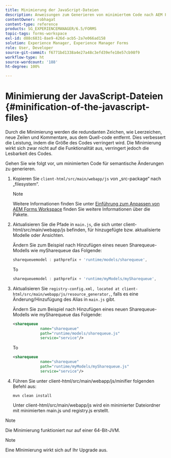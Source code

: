 ```yaml
---
title: Minimierung der JavaScript-Dateien
description: Anweisungen zum Generieren von minimiertem Code nach AEM Forms Workspace-Anpassungen zur Optimierung der JS-Dateien für das Web.
contentOwner: robhagat
content-type: reference
products: SG_EXPERIENCEMANAGER/6.5/FORMS
topic-tags: forms-workspace
exl-id: d88c6831-8ae9-426d-acb5-2a7e066ad158
solution: Experience Manager, Experience Manager Forms
role: User, Developer
source-git-commit: f6771bd1338a4e27a48c3efd39efe18e57cb98f9
workflow-type: ht
source-wordcount: '188'
ht-degree: 100%

---
```


# Minimierung der JavaScript-Dateien {#minification-of-the-javascript-files}

Durch die Minimierung werden die redundanten Zeichen, wie Leerzeichen, neue Zeilen und Kommentare, aus dem Quell-code entfernt. Dies verbessert die Leistung, indem die Größe des Codes verringert wird. Die Minimierung wirkt sich zwar nicht auf die Funktionalität aus, verringert jedoch die Lesbarkeit des Codes.

Gehen Sie wie folgt vor, um minimierten Code für semantische Änderungen zu generieren.

1. Kopieren Sie `client-html/src/main/webapp/js` von „src-package“ nach „filesystem“.

   >[!NOTE]
   >
   >Weitere Informationen finden Sie unter [Einführung zum Anpassen von AEM Forms Workspace](/help/forms/using/introduction-customizing-html-workspace.md) finden Sie weitere Informationen über die Pakete.

1. Aktualisieren Sie die Pfade in `main.js`, die sich unter client-html/src/main/webapp/js befinden, für hinzugefügte bzw. aktualisierte Modelle oder Ansichten.

   Ändern Sie zum Beispiel nach Hinzufügen eines neuen Sharequeue-Modells wie mySharequeue das Folgende:

   ```javascript
   sharequeuemodel : pathprefix + 'runtime/models/sharequeue',
   ```

   To

   ```javascript
   sharequeuemodel : pathprefix + 'runtime/myModels/mySharequeue',
   ```

1. Aktualisieren Sie `registry-config.xml, located at client-html/src/main/webapp/js/resource_generator,`, falls es eine Änderung/Hinzufügung des Alias in `main.js` gibt.

   Ändern Sie zum Beispiel nach Hinzufügen eines neuen Sharequeue-Modells wie mySharequeue das Folgende:

   ```xml
   <sharequeue
               name="sharequeue"
               path="runtime/models/sharequeue.js"
               service="service"/>
   ```

   To

   ```xml
   <sharequeue
               name="sharequeue"
               path="runtime/myModels/mySharequeue.js"
               service="service"/>
   ```

1. Führen Sie unter client-html/src/main/webapp/js/minifier folgenden Befehl aus:

   ```shell
   mvn clean install
   ```

   Unter client-html/src/main/webapp/js wird ein minimierter Dateiordner mit minimierten main.js und registry.js erstellt.

>[!NOTE]
>
>Die Minimierung funktioniert nur auf einer 64-Bit-JVM.

>[!NOTE]
>
>Eine MInimierung wirkt sich auf Ihr Upgrade aus.
